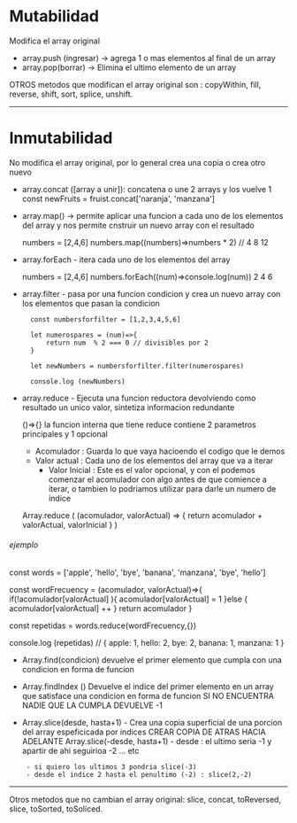# Mutabilidad

Modifica el array original

* array.push (ingresar) -> agrega 1 o mas elementos al final de un array 
* array.pop(borrar) -> Elimina el ultimo elemento de un array

OTROS metodos que modifican el array original son : copyWithin, fill, reverse, shift, sort, splice, unshift.

-----------------------------------------------------------------------------------------------

# Inmutabilidad

No modifica el array original, por lo general crea una copia o crea otro nuevo

* array.concat ([array a unir]): concatena o une 2 arrays y los vuelve 1
    const newFruits = fruist.concat['naranja', 'manzana']

* array.map() -> permite aplicar una funcion a cada uno de los elementos del array y nos permite cnstruir un nuevo array con el resultado

    numbers = [2,4,6]
    numbers.map((numbers)=>numbers * 2) // 4 8 12

* array.forEach  - itera cada uno de los elementos del array

    numbers = [2,4,6]
    numbers.forEach((num)=>console.log(num)) 2 4 6


* array.filter - pasa por una funcion condicion y crea un nuevo array con los elementos que pasan la condicion

        const numbersforfilter = [1,2,3,4,5,6]

        let numerospares = (num)=>{
            return num  % 2 === 0 // divisibles por 2
        }

        let newNumbers = numbersforfilter.filter(numerospares)

        console.log (newNumbers)


* array.reduce - Ejecuta una funcion reductora  devolviendo como resultado un unico valor, sintetiza informacion redundante

    ()=>{} la funcion interna que tiene reduce contiene 2 parametros principales y 1 opcional
    * Acomulador :  Guarda lo que vaya hacioendo el codigo que le demos
    * Valor actual :  Cada uno de los elementos del array que va a iterar
        * Valor Inicial :  Este es el valor opcional, y con el podemos comenzar el acomulador con algo antes de que comience a iterar, o tambien lo podriamos utilizar para darle un numero de indice

    Array.reduce ( 
        (acomulador, valorActual) => {
            return acomulador + valorActual, valorInicial
        }
    )

###### ejemplo 

const words = ['apple', 'hello', 'bye', 'banana', 'manzana', 'bye', 'hello']

const wordFrecuency = (acomulador, valorActual)=>{
    if(!acomulador[valorActual] ){
        acomulador[valorActual] = 1
    }else {
        acomulador[valorActual] ++
    }
    return acomulador
}

const repetidas = words.reduce(wordFrecuency,{})

console.log (repetidas) // { apple: 1, hello: 2, bye: 2, banana: 1, manzana: 1 }

* Array.find(condicion) devuelve el primer elemento que cumpla con una condicion en forma de funcion

* Array.findIndex () Devuelve el indice del primer elemento en un array que satisface una condicion en forma de funcion SI NO ENCUENTRA NADIE QUE LA CUMPLA DEVUELVE -1 

* Array.slice(desde, hasta+1) - Crea una copia superficial de una porcion del array espeficicada  por indices
    CREAR COPIA DE ATRAS HACIA ADELANTE
        Array.slice(-desde, hasta+1)
        - desde : el ultimo seria -1 y apartir de ahi seguirioa -2 ... etc 

       - si quiero los ultimos 3 pondria slice(-3)
       - desde el indice 2 hasta el penultimo (-2) : slice(2,-2)



----------------------------------------------------------------------------------------


Otros metodos que no cambian el array original: slice, concat, toReversed, slice, toSorted, toSoliced.